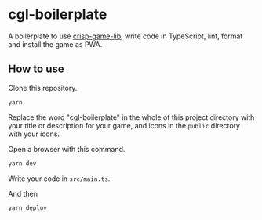 # cgl-boilerplate

A boilerplate to use [crisp-game-lib](https://github.com/abagames/crisp-game-lib), write code in TypeScript, lint, format and install the game as PWA.

## How to use

Clone this repository.

```sh
yarn
```

Replace the word "cgl-boilerplate" in the whole of this project directory with your title or description for your game, and icons in the `public` directory with your icons.

Open a browser with this command.

```sh
yarn dev
```

Write your code in `src/main.ts`.

And then

```sh
yarn deploy
```
